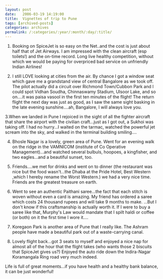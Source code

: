 ```yaml
---
layout: post
date:	2006-03-19 14:19:00
title:  Vignettes of trip to Pune
tags: [archived-posts]
categories: archives
permalink: /:categories/:year/:month/:day/:title/
---
```

1. Booking on SpiceJet is so easy on the Net..and the cost is just about half that of Jet Airways. I am impressed with the clean aircraft (esp toilets!) and the on-time record. Long live healthy competition, without which we would be paying for overpriced bad service on unfriendly Indian Airlines!

2. I still LOVE looking at cities from the air. By chance I got a window seat which gave me a grandstand view of central Bangalore as we took off. The pilot actually did a circuit over Richmond Town/Cubbon Park and I could spot Vidhan Soudha, Chinnaswamy Stadium, Ulsoor Lake, and so on....it was paisa vasool in the first ten minutes of the flight! The return flight the next day was just as good, as I saw the same sight basking in the late evening sunshine....ah, Bangalore, I will always love you.

3.When we landed in Pune I rejoiced in the sight of all the fighter aircraft that share the airport with the civilian craft...just as I got out, a Sukhoi was taking off. I had no hurry...I waited on the tarmac, watched the powerful jet scream into the sky, and walked in the terminal building smiling....

4. Bhosle Nagar is a lovely, green area of Pune. Went for an evening walk on the ridge in the VAMNICOM (institute of Co Operative Management)...and watched several bulbuls, hoopoes, a kingfisher, and two eagles...and a beautiful sunset, too.

5. Friends....we met for drinks and went on to dinner (the restaurant was nice but the food wasn't...the Dhaba at the Pride Hotel, Best Western ,which I hereby rename the Worst Western.) we had a very nice time. Friends are the greatest treasure on earth. 

6. Went to see an authentic Paithani saree...the fact that each stitch is woven without even a card is amazing. My friend has ordered a saree which costs 24 thousand rupees and will take 9 months to make. ...But I don't know if this craftsmanship is actually worth it. If I were to buy a saree like that, Murphy's Law would mandate that I spilt haldi or coffee (or both) on it the first time I wore it....

7. Koregaon Park is another area of Pune that I really like. The Ashram people have made a beautiful park out of a waste-carrying canal. 

8. Lovely flight back...got 3 seats to myself and enjoyed a nice nap for almost all of the hour that the flight takes (who wants those 2 biscuits that SpiceJet gives us?) Enjoyed the auto ride down the Indira-Nagar Koramangala Ring road very much indeed. 

Life is full of great moments...if you have health and a healthy bank balance, it can be just wonderful!
